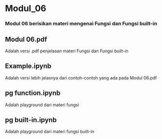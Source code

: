 # Modul_06

### Modul 06 berisikan materi mengenai Fungsi dan Fungsi built-in 

## Modul 06.pdf
Adalah versi .pdf penjelasan materi Fungsi dan Fungsi built-in

## Example.ipynb
Adalah versi lebih jelasnya dari contoh-contoh yang ada pada Modul 06.pdf

## pg function.ipynb
Adalah playground dari materi fungsi

## pg built-in.ipynb
Adalah playground dari materi fungsi built-in